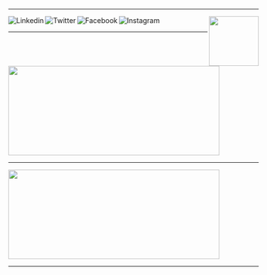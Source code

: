<hr>

<a href="https://www.linkedin.com/in/caique-fernandes/" rel="nofollow">
  <img align="left" alt="Linkedin" src="https://img.shields.io/badge/-LinkedIn-%230077B5?style=for-the-badge&amp;logo=linkedin&amp;logoColor=white" />
</a>

<a href="https://twitter.com/caiiqef">
  <img align="left" alt="Twitter" src="https://img.shields.io/badge/Twitter-1DA1F2?style=for-the-badge&logo=twitter&logoColor=white" />
</a>

<a href="https://www.facebook.com/caiiqef">
  <img align="left" alt="Facebook" src="https://img.shields.io/badge/Facebook-3b5998?style=for-the-badge&logo=facebook&logoColor=white" />
</a>

<a href="https://instagram.com/caiiqef">
  <img align="left" alt="Instagram" src="https://img.shields.io/badge/Instagram-E1306C?style=for-the-badge&logo=instagram&logoColor=white" />
</a>

<a href="https://github.com/caiiqef">
  <img align='right' src='https://i.imgur.com/sv6ffPf.gif' width='100'>
</a>
<br>
<hr>
<a href="https://github.com/caiiqef">
  <img height="180em" width="425em" src="https://github-readme-stats.vercel.app/api?username=caiiqef&show_icons=true&theme=react" style="max-width:100%;">
  <hr>
  <img height="180em" width="425em" src="https://github-readme-stats-eight-theta.vercel.app/api/top-langs/?username=caiiqef&layout=compact&langs_count=8&border=true&theme=react" style="max-width:100%;">
</a>
<hr>
